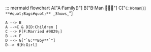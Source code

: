 ::: mermaid
flowchart 
    A["A:Family()"]
    B["B:Man 👳🏽‍♀️"]
    C["`C:Woman👩🏽
     **#quot;Bags#quot;**
     _Shows_`"]

    A --> B
    A -->C & D[D:Children ]
    C --> F[F:Married #9829;]
    B --> F
    D --> G["`G:**Boy**`"]
    D--> H[H:Girl]
